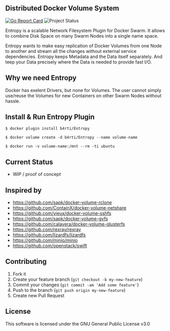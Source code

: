 
## Distributed Docker Volume System


[![Go Report Card](https://goreportcard.com/report/github.com/b4rti/entropy)](https://goreportcard.com/report/github.com/b4rti/entropy) ![Project Status](https://img.shields.io/badge/status-alpha-red.svg) 

Entropy is a scalable Network Filesystem Plugin for Docker Swarm.  It allows  to combine Disk Space on many Swarm Nodes into a single name space. 

Entropy wants to make easy replication of Docker Volumes from one Node to another and stream all the changes without external service dependencies. Entropy keeps Metadata and the Data itself separately. And teep your Data precisely where the Data is needed to provide fast I/O.


## Why we need Entropy

Docker has exelent Drivers, but none for Volumes. The user cannot simply use/reuse the Volumes for new Containers on other Swarm Nodes without hassle.

## Install & Run Entropy Plugin

```
$ docker plugin install b4rti/Entropy
```
```
$ docker volume create -d b4rti/Entropy --name volume-name
```
```
$ docker run -v volume-name:/mnt --rm -ti ubuntu
```


## Current Status

- WIP / proof of concept

## Inspired by
    
- https://github.com/sapk/docker-volume-rclone
- https://github.com/ContainX/docker-volume-netshare
- https://github.com/vieux/docker-volume-sshfs
- https://github.com/sapk/docker-volume-gvfs
- https://github.com/calavera/docker-volume-glusterfs
- https://github.com/rexray/rexray
- https://github.com/lizardfs/lizardfs
- https://github.com/minio/minio
- https://github.com/openstack/swift

## Contributing

1. Fork it
2. Create your feature branch (`git checkout -b my-new-feature`)
3. Commit your changes (`git commit -am 'Add some feature'`)
4. Push to the branch (`git push origin my-new-feature`)
5. Create new Pull Request

## License

This software is licensed under the GNU General Public License v3.0
